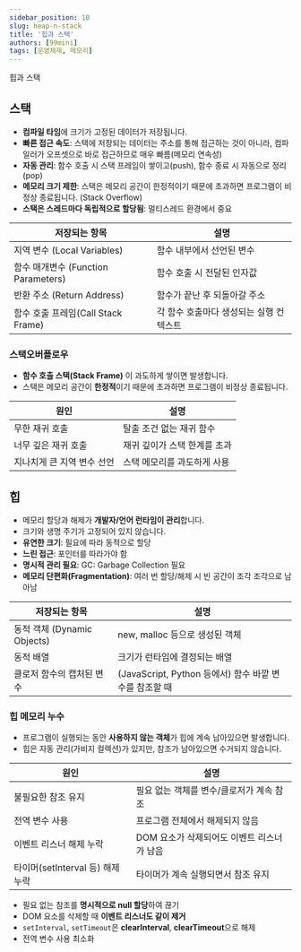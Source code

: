 ```yaml
---
sidebar_position: 10
slug: heap-n-stack
title: '힙과 스택'
authors: [99mini]
tags: [운영체제, 메모리]
---
```


<!-- 메모리 10 ~ 19 -->

힙과 스택

<!-- truncate -->

## 스택

- **컴파일 타임**에 크기가 고정된 데이터가 저장됩니다.
- **빠른 접근 속도**: 스택에 저장되는 데이터는 주소를 통해 접근하는 것이 아니라, 컴파일러가 오프셋으로 바로 접근하므로 매우 빠름(메모리 연속성)
- **자동 관리**: 함수 호출 시 스택 프레임이 쌓이고(push), 함수 종료 시 자동으로 정리(pop)
- **메모리 크기 제한**: 스택은 메모리 공간이 한정적이기 때문에 초과하면 프로그램이 비정상 종료됩니다. (Stack Overflow)
- **스택은 스레드마다 독립적으로 할당됨**: 멀티스레드 환경에서 중요

| 저장되는 항목                       | 설명                                    |
| ----------------------------------- | --------------------------------------- |
| 지역 변수 (Local Variables)         | 함수 내부에서 선언된 변수               |
| 함수 매개변수 (Function Parameters) | 함수 호출 시 전달된 인자값              |
| 반환 주소 (Return Address)          | 함수가 끝난 후 되돌아갈 주소            |
| 함수 호출 프레임(Call Stack Frame)  | 각 함수 호출마다 생성되는 실행 컨텍스트 |

### 스택오버플로우

- **함수 호출 스택(Stack Frame)** 이 과도하게 쌓이면 발생합니다.
- 스택은 메모리 공간이 **한정적**이기 때문에 초과하면 프로그램이 비정상 종료됩니다.

| 원인                       | 설명                         |
| -------------------------- | ---------------------------- |
| 무한 재귀 호출             | 탈출 조건 없는 재귀 함수     |
| 너무 깊은 재귀 호출        | 재귀 깊이가 스택 한계를 초과 |
| 지나치게 큰 지역 변수 선언 | 스택 메모리를 과도하게 사용  |

## 힙

- 메모리 할당과 해제가 **개발자/언어 런타임이 관리**합니다.
- 크기와 생명 주기가 고정되어 있지 않습니다.
- **유연한 크기**: 필요에 따라 동적으로 할당
- **느린 접근**: 포인터를 따라가야 함
- **명시적 관리 필요**: GC: Garbage Collection 필요
- **메모리 단편화(Fragmentation)**: 여러 번 할당/해제 시 빈 공간이 조각 조각으로 남아남

| 저장되는 항목               | 설명                                                   |
| --------------------------- | ------------------------------------------------------ |
| 동적 객체 (Dynamic Objects) | new, malloc 등으로 생성된 객체                         |
| 동적 배열                   | 크기가 런타임에 결정되는 배열                          |
| 클로저 함수의 캡처된 변수   | (JavaScript, Python 등에서) 함수 바깥 변수를 참조할 때 |

### 힙 메모리 누수

- 프로그램이 실행되는 동안 **사용하지 않는 객체**가 힙에 계속 남아있으면 발생합니다.
- 힙은 자동 관리(가비지 컬렉션)가 있지만, 참조가 남아있으면 수거되지 않습니다.

| 원인                             | 설명                                       |
| -------------------------------- | ------------------------------------------ |
| 불필요한 참조 유지               | 필요 없는 객체를 변수/클로저가 계속 참조   |
| 전역 변수 사용                   | 프로그램 전체에서 해제되지 않음            |
| 이벤트 리스너 해제 누락          | DOM 요소가 삭제되어도 이벤트 리스너가 남음 |
| 타이머(setInterval 등) 해제 누락 | 타이머가 계속 실행되면서 참조 유지         |

- 필요 없는 참조를 **명시적으로 null 할당**하여 끊기
- DOM 요소를 삭제할 때 **이벤트 리스너도 같이 제거**
- `setInterval`, `setTimeout`은 **clearInterval**, **clearTimeout**으로 해제
- 전역 변수 사용 최소화
